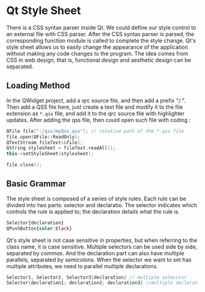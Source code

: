 # Qt Style Sheet

There is a CSS syntax parser inside Qt. We could define our style control to an external file with CSS parser. After the CSS syntax parser is parsed, the corresponding function module is called to complete the style change. Qt's style sheet allows us to easily change the appearance of the application without making any code changes to the program. The idea comes from CSS in web design, that is, functional design and aesthetic design can be separated.

## Loading Method

In the QWidget project, add a qrc source file, and then add a prefix "/ ". Then add a QSS file here, just create a text file and modify it to the file extension as `*.qss` file,  and add it to the qrc source file with highlighter updates. After adding the qss file, then could open such file with coding :
```cpp
QFile file(":/qss/myQss.qss"); // relative path of the *.qss file
file.open(QFile::ReadOnly);
QTextStream fileText(&file);
QString stylesheet = fileText.readAll();
this->setStyleSheet(stylesheet);

file.close();
```
## Basic Grammar
The style sheet is composed of a series of style rules. Each rule can be divided into two parts: selector and declaratio. The selector indicates which controls the rule is applied to; the declaration details what the rule is.
```css
Selector{declaration} 
QPushButton{color:black}
```
Qt's style sheet is not case sensitive in properties, but when referring to the class name, it is case sensitive. Multiple selectors can be used side by side, separated by _commas_. And the declaration part can also have multiple parallels, separated by _semicolons_. When the selector we want to set has multiple attributes, we need to parallel multiple declarations.
```cpp
Selector1, Selector2, Selector3{declaration} // multiple selecctor
Selector{declaration1; declaration2; declaration3} //multiple declaration
```
